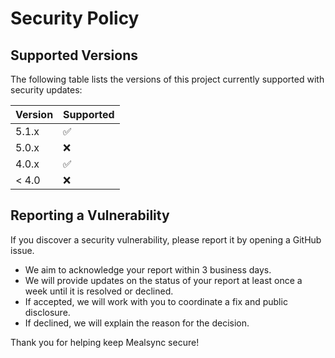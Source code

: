 # Security Policy

## Supported Versions

The following table lists the versions of this project currently supported with security updates:

| Version | Supported          |
| ------- | ------------------ |
| 5.1.x   | :white_check_mark: |
| 5.0.x   | :x:                |
| 4.0.x   | :white_check_mark: |
| < 4.0   | :x:                |

## Reporting a Vulnerability

If you discover a security vulnerability, please report it by opening a GitHub issue.

- We aim to acknowledge your report within 3 business days.
- We will provide updates on the status of your report at least once a week until it is resolved or declined.
- If accepted, we will work with you to coordinate a fix and public disclosure.
- If declined, we will explain the reason for the decision.

Thank you for helping keep Mealsync secure!

